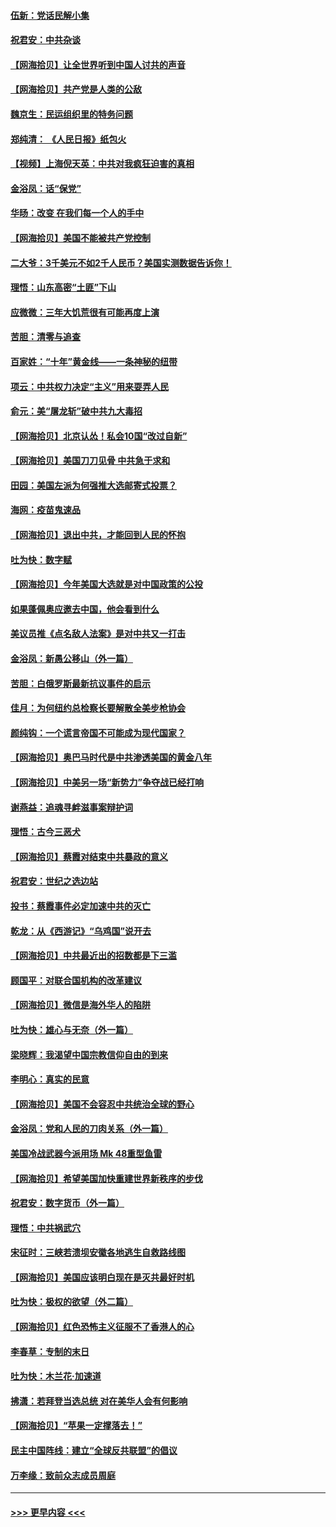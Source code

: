 #### [伍新：党话民解小集](../pages/nsc993/n12366907.md?t=08301951) 
#### [祝君安：中共杂谈](../pages/nsc993/n12366076.md?t=08301951) 
#### [【网海拾贝】让全世界听到中国人讨共的声音](../pages/nsc993/n12365569.md?t=08301951) 
#### [【网海拾贝】共产党是人类的公敌](../pages/nsc993/n12363182.md?t=08301951) 
#### [魏京生：民运组织里的特务问题](../pages/nsc993/n12363010.md?t=08301951) 
#### [郑纯清： 《人民日报》纸包火](../pages/nsc993/n12362706.md?t=08301951) 
#### [【视频】上海倪天英：中共对我疯狂迫害的真相](../pages/nsc993/n12356341.md?t=08301951) 
#### [金浴凤：话“保党”](../pages/nsc993/n12361867.md?t=08301951) 
#### [华旸：改变 在我们每一个人的手中](../pages/nsc993/n12361774.md?t=08301951) 
#### [【网海拾贝】美国不能被共产党控制](../pages/nsc993/n12360271.md?t=08301951) 
#### [二大爷：3千美元不如2千人民币？美国实测数据告诉你！](../pages/nsc993/n12358563.md?t=08301951) 
#### [理悟：山东高密“土匪”下山](../pages/nsc993/n12358535.md?t=08301951) 
#### [应微微：三年大饥荒很有可能再度上演](../pages/nsc993/n12358523.md?t=08301951) 
#### [苦胆：清零与追查](../pages/nsc993/n12358501.md?t=08301951) 
#### [百家姓：“十年”黄金线——一条神秘的纽带](../pages/nsc993/n12358319.md?t=08301951) 
#### [项云：中共权力决定“主义”用来耍弄人民](../pages/nsc993/n12358172.md?t=08301951) 
#### [俞元：美“屠龙斩”破中共九大毒招](../pages/nsc993/n12357822.md?t=08301951) 
#### [【网海拾贝】北京认怂！私会10国“改过自新”](../pages/nsc993/n12357784.md?t=08301951) 
#### [【网海拾贝】美国刀刀见骨 中共急于求和](../pages/nsc993/n12355511.md?t=08301951) 
#### [田园：美国左派为何强推大选邮寄式投票？](../pages/nsc993/n12352963.md?t=08301951) 
#### [海网：疫苗鬼速品](../pages/nsc993/n12354438.md?t=08301951) 
#### [【网海拾贝】退出中共，才能回到人民的怀抱](../pages/nsc993/n12352634.md?t=08301951) 
#### [吐为快：数字赋](../pages/nsc993/n12352317.md?t=08301951) 
#### [【网海拾贝】今年美国大选就是对中国政策的公投](../pages/nsc993/n12350973.md?t=08301951) 
#### [如果蓬佩奥应邀去中国，他会看到什么](../pages/nsc993/n12350945.md?t=08301951) 
#### [美议员推《点名敌人法案》是对中共又一打击](../pages/nsc993/n12350765.md?t=08301951) 
#### [金浴凤：新愚公移山（外一篇）](../pages/nsc993/n12350253.md?t=08301951) 
#### [苦胆：白俄罗斯最新抗议事件的启示](../pages/nsc993/n12349989.md?t=08301951) 
#### [佳月：为何纽约总检察长要解散全美步枪协会](../pages/nsc993/n12349939.md?t=08301951) 
#### [颜纯钩：一个谎言帝国不可能成为现代国家？](../pages/nsc993/n12349898.md?t=08301951) 
#### [【网海拾贝】奥巴马时代是中共渗透美国的黄金八年](../pages/nsc993/n12349284.md?t=08301951) 
#### [【网海拾贝】中美另一场“新势力”争夺战已经打响](../pages/nsc993/n12346998.md?t=08301951) 
#### [谢燕益：追魂寻衅滋事案辩护词](../pages/nsc993/n12346892.md?t=08301951) 
#### [理悟：古今三恶犬](../pages/nsc993/n12345190.md?t=08301951) 
#### [【网海拾贝】蔡霞对结束中共暴政的意义](../pages/nsc993/n12344263.md?t=08301951) 
#### [祝君安：世纪之选边站](../pages/nsc993/n12342382.md?t=08301951) 
#### [投书：蔡霞事件必定加速中共的灭亡](../pages/nsc993/n12341881.md?t=08301951) 
#### [乾龙：从《西游记》“乌鸡国”说开去](../pages/nsc993/n12341690.md?t=08301951) 
#### [【网海拾贝】中共最近出的招数都是下三滥](../pages/nsc993/n12341593.md?t=08301951) 
#### [顾国平：对联合国机构的改革建议](../pages/nsc993/n12339928.md?t=08301951) 
#### [【网海拾贝】微信是海外华人的陷阱](../pages/nsc993/n12338868.md?t=08301951) 
#### [吐为快：雄心与无奈（外一篇）](../pages/nsc993/n12338132.md?t=08301951) 
#### [梁晓辉：我渴望中国宗教信仰自由的到来](../pages/nsc993/n12336657.md?t=08301951) 
#### [李明心：真实的民意](../pages/nsc993/n12336089.md?t=08301951) 
#### [【网海拾贝】美国不会容忍中共统治全球的野心](../pages/nsc993/n12336063.md?t=08301951) 
#### [金浴凤：党和人民的刀肉关系（外一篇）](../pages/nsc993/n12335834.md?t=08301951) 
#### [美国冷战武器今派用场 Mk 48重型鱼雷](../pages/nsc993/n12335354.md?t=08301951) 
#### [【网海拾贝】希望美国加快重建世界新秩序的步伐](../pages/nsc993/n12334224.md?t=08301951) 
#### [祝君安：数字货币（外一篇）](../pages/nsc993/n12334186.md?t=08301951) 
#### [理悟：中共祸武穴](../pages/nsc993/n12333962.md?t=08301951) 
#### [宋征时：三峡若溃坝安徽各地逃生自救路线图](../pages/nsc993/n12332450.md?t=08301951) 
#### [【网海拾贝】美国应该明白现在是灭共最好时机](../pages/nsc993/n12332313.md?t=08301951) 
#### [吐为快：极权的欲望（外二篇）](../pages/nsc993/n12332089.md?t=08301951) 
#### [【网海拾贝】红色恐怖主义征服不了香港人的心](../pages/nsc993/n12329296.md?t=08301951) 
#### [李春草：专制的末日](../pages/nsc993/n12329079.md?t=08301951) 
#### [吐为快：木兰花‧加速道](../pages/nsc993/n12327366.md?t=08301951) 
#### [拂潇：若拜登当选总统 对在美华人会有何影响](../pages/nsc993/n12295996.md?t=08301951) 
#### [【网海拾贝】“苹果一定撑落去！”](../pages/nsc993/n12326784.md?t=08301951) 
#### [民主中国阵线：建立“全球反共联盟”的倡议](../pages/nsc993/n12324177.md?t=08301951) 
#### [万李缘：致前众志成员周庭](../pages/nsc993/n12324635.md?t=08301951) 

----
#### [ >>> 更早内容 <<< ](../indexes/nsc993-earlier.md)

